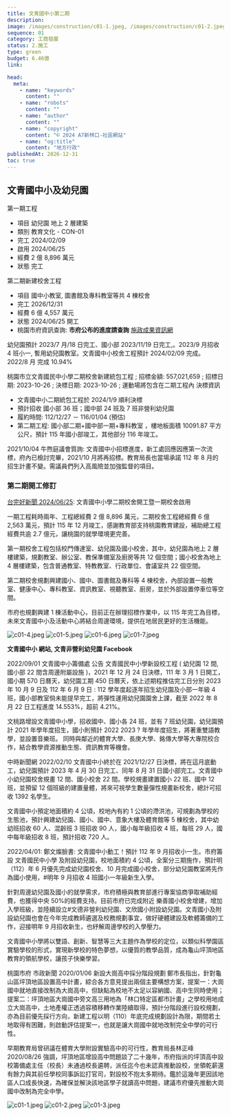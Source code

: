 ```yaml
---
title: 文青國中小第二期
description:
image: /images/construction/c01-1.jpeg, /images/construction/c01-2.jpeg, /images/construction/c01-3.jpeg
sequence: 01
category: 工商發展
status: 2.施工
type: green
budget: 6.46億
link:

head:
  meta:
    - name: "keywords"
      content: ""
    - name: "robots"
      content: ""
    - name: "author"
      content: ""
    - name: "copyright"
      content: "© 2024 A7新林口-社區網站"
    - name: "og:title"
      content: "地方行政"
publishedAt: 2026-12-31
toc: true
---
```


## 文青國中小及幼兒園

第一期工程

- 項目 幼兒園 地上 2 層建築
- 類別 教育文化 - CON-01
- 完工 2024/02/09
- 啟用 2024/06/25
- 經費 2 億 8,896 萬元
- 狀態 完工

第二期新建校舍工程

- 項目 國中小教室, 圖書館及專科教室等共 4 棟校舍
- 完工 2026/12/31
- 經費 6 億 4,557 萬元
- 狀態 2024/06/25 開工
- 桃園市府資訊查詢: **市府公布的進度請查詢** <a href="https://reiso.tycg.gov.tw/governance-progress/12?id=f78eae7a-5f91-469a-9de0-b0de8f79ccd1">施政成果資訊網</a>

幼兒園預計 2023/7 月/18 日完工、國小部 2023/11/19 日完工,。2023/9 月招收 4 班小一, 暫用幼兒園教室。文青國中小校舍工程預計 2024/02/09 完成。2022/8 月 完成 10.94%

桃園市立文青國民中小學二期校舍新建統包工程 ; 招標金額: 557,021,659 ; 招標日期: 2023-10-26 ; 決標日期: 2023-10-26 ; 運動場將包含在二期工程內
決標資訊

- 文青國中小二期統包工程於 2024/1/9 順利決標
- 預計招收 國小部 36 班；國中部 24 班及 7 班非營利幼兒園
- 履約時間: 112/12/27 － 116/01/04 (預估)
- 第二期工程: 國小部二期+國中部一期+專科教室 ，樓地板面積 10091.87 平方公尺，預計 115 年國小部竣工，其他部分 116 年竣工。

2021/10/04 牛煦庭議會質詢: 文青國中小招標進度，新工處回應因應第一次流標，府內已檢討完畢，2021/10 月將再招標。教育局長也當場承諾 112 年 8 月的招生計畫不變。需議員們列入高風險並加強監督的項目。

### 第二期開工修訂

<a href="https://www.taiwanhot.net/news/1072433/%E5%AE%8C%E5%96%84%E9%BE%9C%E5%B1%B1%E6%95%99%E8%82%B2%E5%BB%BA%E8%A8%AD+%E6%96%87%E9%9D%92%E5%9C%8B%E4%B8%AD%E5%B0%8F%E5%AD%B8%E4%BA%8C%E6%9C%9F%E6%A0%A1%E8%88%8D%E9%96%8B%E5%B7%A5%E6%9A%A8%E4%B8%80%E6%9C%9F%E6%A0%A1%E8%88%8D%E5%95%9F%E7%94%A8?fbclid=IwZXh0bgNhZW0CMTEAAR09wOHXRAmoxvIIiylz190b3T7XTpdZ9PjcvCOcQ_ACFP2LW6U8dIPo95A_aem_SrfAyb-uhNVezrBBfoyftQ">台完好新聞 2024/06/25</a>: 文青國中小學二期校舍開工暨一期校舍啟用

一期工程耗時兩年、工程總經費 2 億 8,896 萬元，二期校舍工程總經費 6 億 2,563 萬元，預計 115 年 12 月竣工，感謝教育部支持桃園教育建設，補助總工程經費共逾 2.7 億元，讓桃園的就學環境更完善。

第一期校舍工程包括校門傳達室、幼兒園及國小校舍，其中，幼兒園為地上 2 層樓建築，規劃教室、辦公室、教保準備室及廚房等共 12 個空間；國小校舍為地上 4 層樓建築，包含普通教室、特教教室、行政單位、會議室共 22 個空間。

第二期校舍規劃興建國小、國中、圖書館及專科等 4 棟校舍，內部設置一般教室、健康中心、專科教室、資訊教室、視聽教室、廚房，並於外部設置停車位等空間。

市府也規劃興建 1 棟活動中心，目前正在辦理招標作業中，以 115 年完工為目標，未來文青國中小及活動中心將結合周邊環境，提供在地居民更好的生活機能。

![c01-4.jpeg](/images/construction/c01-4.jpeg)
![c01-5.jpeg](/images/construction/c01-5.jpeg)
![c01-6.jpeg](/images/construction/c01-6.jpeg)
![c01-7.jpeg](/images/construction/c01-7.jpeg)

**文青國中小 網站, 文青非營利幼兒園 Facebook**

2022/09/01 文青國中小籌備處 公告 文青國民中小學新設校工程 ( 幼兒園 12 間,國小部 22 間含周邊附屬設施 )，2021 年 12 月 24 日決標，111 年 3 月 1 日開工，國小期 570 日曆天，幼兒園工期 450 日曆天，依上述期程推估完工日分別 2023 年 10 月 9 日及 112 年 6 月 9 日 : 112 學年度起逐年招生幼兒園及小部一年級 4 班，國小部教室倘未能提早完工，將彈性運用幼兒園園舍上課，截至 2022 年 8 月 22 日工程進度 14.553%，超前 4.21%。

文桃路增設文青國中小學，招收國中、國小各 24 班，並有 7 班幼兒園，幼兒園預計 2021 年學年度招生，國小則預計 2022 2023 ? 年學年度招生，將著重雙語教學，並設置音樂班。 同時與鄰近的體育大學、長庚大學、銘傳大學等大專院校合作，結合教學資源推動生態、資訊教育等機會。

中時新聞網 2022/02/10 文青國中小終於在 2021/12/27 日決標，將在這月底動工，幼兒園預計 2023 年 4 月 30 日完工、同年 8 月 31 日國小部完工。文青國中小幼兒園校舍規畫 12 間、國小校舍 22 間。學校規畫建置國小 22 班、國中 12 班，並預留 12 個班級的建置量體，將來可視學生數量彈性規畫新校舍，總計可招收 1392 名學生。

文青國中小預定地面積約 4 公頃，校地內有約 1 公頃的滯洪池，可規劃為學校的生態池，預計興建幼兒園、國小、國中、意象大樓及體育館等 5 棟校舍，其中幼幼班招收 60 人、混齡班 3 班招收 90 人，國小每年級招收 4 班，每班 29 人，國中每年級招收 8 班，預計招收 720 人。

2022/04/01: 鄭文燦臉書: 文青國中小動工！預計 112 年 9 月招收小一生。市府籌設 文青國民中小學 及附設幼兒園，校地面積約 4 公頃，全案分三期施作，預計明（112）年 6 月優先完成幼兒園校舍、10 月完成國小校舍，部分幼兒園教室將先作為國小使用，#明年 9 月招收 4 班國小一年級新生入學。

針對周邊幼兒園及國小的就學需求，市府積極與教育部進行專案協商爭取補助經費，也獲得中央 50%的經費支持。目前市府已完成附近 樂善國小校舍增建，增加入學班級，並陸續設立#文德非營利幼兒園、文欣國小附設幼兒園。文青國小及附設幼兒園也會在今年完成教師遴選及校務規劃事宜，做好硬體建設及軟體籌備的工作，迎接明年 9 月招收新生，也紓解周邊學校的入學壓力。

文青國中小學將以雙語、創新、智慧等三大主題作為學校的定位，以類似科學園區實驗學校的形式，實現新學校的特色夢想，以優質的教學品質，成為龜山坪頂地區教育的領航學校，讓孩子快樂學習。

桃園市府 市政新聞 2020/01/06 新設大崗高中採分階段規劃 鄭市長指出，針對龜山區坪頂地區設置高中計畫，綜合各方意見提出兩個主要構想方案，提案一：大崗國中就地直接改制為大崗高中，但缺點為校地不太足以容納國、高中生同時使用；提案二：坪頂地區大崗國中旁文高三用地為「林口特定區都市計畫」之學校用地成立大崗高中，土地產權正透過容積移轉作業陸續取得，預計分階段進行設校規劃，亦為目前優先採行方向，新建工程以明（110）年底完成規劃設計為限，期間若土地取得有困難，則啟動評估提案一，也就是讓大崗國中就地改制完全中學的可行性。

早期教育局曾研議在體育大學附設實驗高中的可行性，教育局長林正峰 2020/08/26 強調，坪頂地區增設高中問題談了二十幾年，市府指派的坪頂高中設校籌備處主任（校長）未通過校長遴聘，派任迄今也未認真推動設校，坐領乾薪還有餘力與其前任學校同事訴訟打官司，對設校不抱太多期待。鑑於這幾年更因該地區人口成長快速，為確保並解決該地區學子就讀高中問題，建議市府優先推動大崗國中改制為完全中學。

![c01-1.jpeg](/images/construction/c01-1.jpeg)
![c01-2.jpeg](/images/construction/c01-2.jpeg)
![c01-3.jpeg](/images/construction/c01-3.jpeg)
